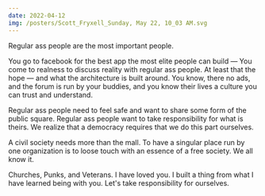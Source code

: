 ```yaml
---
date: 2022-04-12
img: /posters/Scott_Fryxell_Sunday, May 22, 10_03 AM.svg
---
```


Regular ass people are the most important people.

You go to facebook for the best app the most elite people can build — You come to realness to discuss reality with regular ass people. At least that the hope — and what the architecture is built around. You know, there no ads, and the forum is run by your buddies, and you know their lives a culture you can trust and understand.

Regular ass people need to feel safe and want to share some form of the public square. Regular ass people want to take responsibility for what is theirs. We realize that a democracy requires that we do this part ourselves.

A civil society needs more than the mall. To have a singular place run by one organization is to loose touch with an essence of a free society. We all know it.

Churches, Punks, and Veterans. I have loved you. I built a thing from what I have learned being with you. Let's take responsibility for ourselves.
